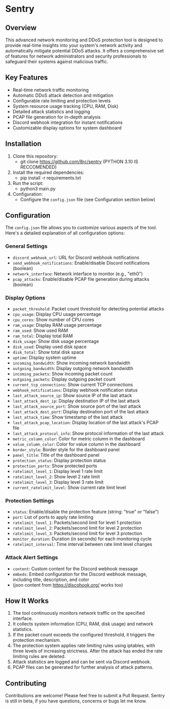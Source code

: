 # Sentry

## Overview

This advanced network monitoring and DDoS protection tool is designed to provide real-time insights into your system's network activity and automatically mitigate potential DDoS attacks. It offers a comprehensive set of features for network administrators and security professionals to safeguard their systems against malicious traffic.

## Key Features

* Real-time network traffic monitoring
* Automatic DDoS attack detection and mitigation
* Configurable rate limiting and protection levels
* System resource usage tracking (CPU, RAM, Disk)
* Detailed attack statistics and logging
* PCAP file generation for in-depth analysis
* Discord webhook integration for instant notifications
* Customizable display options for system dashboard

## Installation

1. Clone this repository:
    - git clone https://github.com/8rc/sentry (PYTHON 3.10 IS RECCOMENDED)
2. Install the required dependencies:
    - pip install -r requirements.txt
3. Run the script:
    - python3 main.py
4. Configuration:
    - Configure the `config.json` file (see Configuration section below)


## Configuration

The `config.json` file allows you to customize various aspects of the tool. Here's a detailed explanation of all configuration options:

### General Settings

* `discord_webhook_url`: URL for Discord webhook notifications
* `send_webhook_notifications`: Enable/disable Discord notifications (boolean)
* `network_interface`: Network interface to monitor (e.g., "eth0")
* `pcap_attacks`: Enable/disable PCAP file generation during attacks (boolean)

### Display Options

* `packet_threshold`: Packet count threshold for detecting potential attacks
* `cpu_usage`: Display CPU usage percentage
* `cpu_cores`: Show number of CPU cores
* `ram_usage`: Display RAM usage percentage
* `ram_used`: Show used RAM
* `ram_total`: Display total RAM
* `disk_usage`: Show disk usage percentage
* `disk_used`: Display used disk space
* `disk_total`: Show total disk space
* `uptime`: Display system uptime
* `incoming_bandwidth`: Show incoming network bandwidth
* `outgoing_bandwidth`: Display outgoing network bandwidth
* `incoming_packets`: Show incoming packet count
* `outgoing_packets`: Display outgoing packet count
* `current_tcp_connections`: Show current TCP connections
* `webhook_notifications`: Display webhook notification status
* `last_attack_source_ip`: Show source IP of the last attack
* `last_attack_dest_ip`: Display destination IP of the last attack
* `last_attack_source_port`: Show source port of the last attack
* `last_attack_dest_port`: Display destination port of the last attack
* `last_attack_time`: Show timestamp of the last attack
* `last_attack_pcap_location`: Display location of the last attack's PCAP file
* `last_attack_protocol_info`: Show protocol information of the last attack
* `metric_column_color`: Color for metric column in the dashboard
* `value_column_color`: Color for value column in the dashboard
* `border_style`: Border style for the dashboard panel
* `panel_title`: Title of the dashboard panel
* `protection_status`: Display protection status
* `protection_ports`: Show protected ports
* `ratelimit_level_1`: Display level 1 rate limit
* `ratelimit_level_2`: Show level 2 rate limit
* `ratelimit_level_3`: Display level 3 rate limit
* `current_ratelimit_level`: Show current rate limit level

### Protection Settings

* `status`: Enable/disable the protection feature (string: "true" or "false")
* `port`: List of ports to apply rate limiting
* `ratelimit_level_1`: Packets/second limit for level 1 protection
* `ratelimit_level_2`: Packets/second limit for level 2 protection
* `ratelimit_level_3`: Packets/second limit for level 3 protection
* `monitor_duration`: Duration (in seconds) for each monitoring cycle
* `ratelimit_interval`: Time interval between rate limit level changes

### Attack Alert Settings

* `content`: Custom content for the Discord webhook message
* `embeds`: Embed configuration for the Discord webhook message, including title, description, and color
* (json content from https://discohook.org/ works too)

## How It Works

1. The tool continuously monitors network traffic on the specified interface.
2. It collects system information (CPU, RAM, disk usage) and network statistics.
3. If the packet count exceeds the configured threshold, it triggers the protection mechanism.
4. The protection system applies rate limiting rules using iptables, with three levels of increasing strictness. After the attack has ended the rate limiting rules are deleted.
5. Attack statistics are logged and can be sent via Discord webhook.
6. PCAP files can be generated for further analysis of attack patterns.

## Contributing

Contributions are welcome! Please feel free to submit a Pull Request. Sentry is still in beta, if you have questions, concerns or bugs let me know.